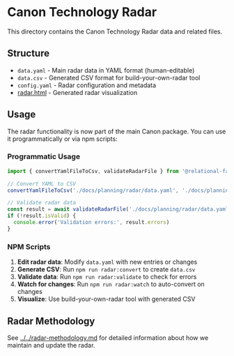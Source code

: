 # Canon Technology Radar

This directory contains the Canon Technology Radar data and related files.

## Structure

- `data.yaml` - Main radar data in YAML format (human-editable)
- `data.csv` - Generated CSV format for build-your-own-radar tool
- `config.yaml` - Radar configuration and metadata
- [radar.html](./radar.html) - Generated radar visualization

## Usage

The radar functionality is now part of the main Canon package. You can use it programmatically or via npm scripts:

### Programmatic Usage

```typescript
import { convertYamlFileToCsv, validateRadarFile } from '@relational-fabric/canon'

// Convert YAML to CSV
convertYamlFileToCsv('./docs/planning/radar/data.yaml', './docs/planning/radar/data.csv')

// Validate radar data
const result = await validateRadarFile('./docs/planning/radar/data.yaml')
if (!result.isValid) {
  console.error('Validation errors:', result.errors)
}
```

### NPM Scripts

1. **Edit radar data**: Modify `data.yaml` with new entries or changes
2. **Generate CSV**: Run `npm run radar:convert` to create `data.csv`
3. **Validate data**: Run `npm run radar:validate` to check for errors
4. **Watch for changes**: Run `npm run radar:watch` to auto-convert on changes
5. **Visualize**: Use build-your-own-radar tool with generated CSV

## Radar Methodology

See [../../radar-methodology.md](../../radar-methodology.md) for detailed information about how we maintain and update the radar.